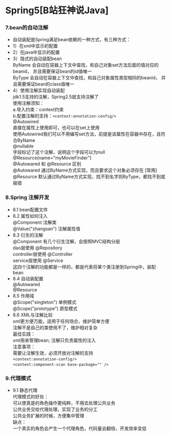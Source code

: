 # Spring5[B站狂神说Java]

### 7.bean的自动注解
* 自动装配是Spring满足bean依赖的一种方式，有三种方式：
* 1）在xml中显示的配置  
* 2）在java中显示的配置  
* 3）隐式的自动装配bean  
    ByName 会自动在容器上下文中查找，和自己对象set方法后面的值对应的beanid，
                并且需要保证bean的id值唯一  
    ByType 会自动在容器上下文中查找，和自己对象属性类型相同的beanid，
                并且需要保证bean的class值唯一   
* 4）使用注解实现自动装配  
    jdk1.5支持的注解，Spring2.5就支持注解了   
    使用注解须知：  
    a.导入约束：context约束  
    b.配置注解的支持：`<context:annotation-config/>`  
    @Autowired   
    直接在属性上使用即可，也可以在set上使用  
    使用Autowired我们可以不用编写set方法，前提是该属性在容器中存在，且符合ByName   
    @nullable  
    字段标记了这个注解，说明这个字段可以为null  
    @Resource(name="myMovieFinder")   
    @Autowared 和 @Resource 区别  
    @Autowared 通过ByName方式实现，而且要求这个对象必须存在 [常用]  
    @Resource 默认通过ByName方式实现，找不到名字则ByType，都找不到就报错

### 8.Spring 注解开发
* 8.1 bean配置文件
* 8.2 属性如何注入  
    @Component  注解类  
    @Value("zhangsan") 注解属性值
* 8.3 衍生的注解  
    @Component 有几个衍生注解，会按照MVC结构分层  
    dao层使用 @Repository  
    controller层使用 @Controller  
    service层使用 @Service  
    这四个注解的功能都是一样的，都是代表将某个类注册到Spring中，装配bean 
* 8.4 自动装配置  
    @Autowared   
    @Resource  
* 8.5 作用域  
    @Scope("singleton") 单例模式  
    @Scope("prototype") 原型模式
* 8.6 XML与注解比较  
    xml更方便万能，适用于任何场合，维护简单方便  
    注解不是自己的类使用不了，维护相对复杂  
    最佳实践：  
    xml用来管理bean; 注解只负责属性的注入    
    注意事项：  
    需要让注解生效，必须开放对注解的支持  
    `<context:annotation-config/>`   
    `<context:component-scan base-package="" />`

### 9.代理模式
* 9.1 静态代理  
    代理模式的好处：  
    可以使真是的角色操作更纯粹，不用去处理公共业务  
    公共业务交给代理处理，实现了业务的分工  
    公共业务扩展的时候，方便集中管理  
    缺点：  
    一个真实的角色会产生一个代理角色，代码量会翻倍，开发效率变低  
